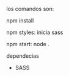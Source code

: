 los comandos son:

npm install

  npm styles: inicia sass
  
  npm start: node .

  
dependecias 

  - SASS
